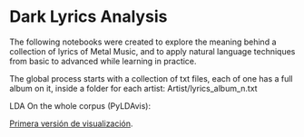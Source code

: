 # Dark Lyrics Analysis

The following notebooks were created to explore the meaning behind a collection of lyrics of Metal Music, and to apply natural language techniques from basic to advanced while learning in practice.

The global process starts with a collection of txt files, each of one has a full album on it, inside a folder for each artist: Artist/lyrics_album_n.txt

LDA On the whole corpus (PyLDAvis):

<p> <a href="https://htmlpreview.github.io/?https://github.com/seba54322/dark_lyrics_analysis/blob/master/lda_aries.html" target="_blank"> Primera versión de visualización</a>.</p>



